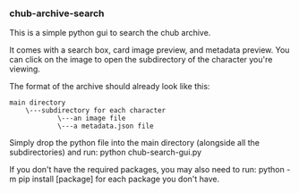 ### chub-archive-search
This is a simple python gui to search the chub archive.

It comes with a search box, card image preview, and metadata preview.
You can click on the image to open the subdirectory of the character you're viewing.

The format of the archive should already look like this:
```
main directory
    \---subdirectory for each character
            \---an image file
            \---a metadata.json file
```
Simply drop the python file into the main directory (alongside all the subdirectories) and run:
python chub-search-gui.py

If you don't have the required packages, you may also need to run:
python -m pip install [package]
for each package you don't have.
